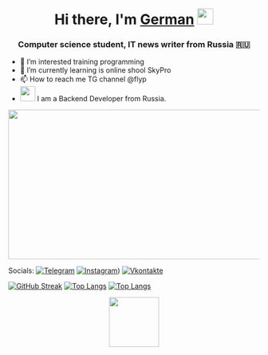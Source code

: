 <h1 align="center">Hi there, I'm <a href="https://daniilshat.ru/" target="_blank">German</a> 
<img src="https://github.com/blackcater/blackcater/raw/main/images/Hi.gif" height="32"/></h1>
<h3 align="center">Computer science student, IT news writer from Russia 🇷🇺</h3>


- 👀 I’m interested training programming
- 🌱 I’m currently learning is online shool SkyPro
- 📫 How to reach me TG channel @flyp
- <img src="https://media.giphy.com/media/WUlplcMpOCEmTGBtBW/giphy.gif" width="30"> I am a Backend Developer  from Russia.

 <div align="center">
  <img src="https://media.giphy.com/media/dWesBcTLavkZuG35MI/giphy.gif" width="600" height="300"/>
</div>


 Socials:
[![Telegram](https://img.shields.io/badge/-Telegram-090909?style=for-the-badge&logo=telegram&logoColor=27A0D9)](https://t.me/@flyp)
[![Instagram](https://img.shields.io/badge/-Instagram-090909?style=for-the-badge&logo=instagram&logoColor=B4068E)](https://www.instagram.com/s_k_y_s_t_i))
[![Vkontakte](https://img.shields.io/badge/-Vkontakte-090909?style=for-the-badge&logo=Vk&logoColor=4F7DB3)](https://vk.com/s_k_y_s_t_i)

[![GitHub Streak](http://github-readme-streak-stats.herokuapp.com?user=Flyp&theme=dark&hide_border=true&locale=ru&date_format=j%20M%5B%20Y%5D&mode=weekly)](https://git.io/streak-stats)
[![Top Langs](https://github-readme-stats.vercel.app/api/top-langs/?Flyp)](https://github.com/anuraghazra/github-readme-stats)
[![Top Langs](https://github-readme-stats.vercel.app/api/top-langs/?username=your-github-username)](https://github.com/anuraghazra/github-readme-stats)

<div id="header" align="center">
  <img src="https://media.giphy.com/media/M9gbBd9nbDrOTu1Mqx/giphy.gif" width="100"/>
</div>
